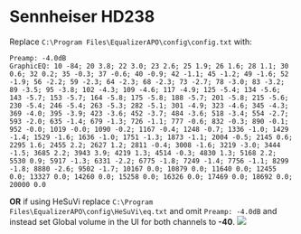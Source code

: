 # Sennheiser HD238
Replace `C:\Program Files\EqualizerAPO\config\config.txt` with:
```
Preamp: -4.0dB
GraphicEQ: 10 -84; 20 3.8; 22 3.0; 23 2.6; 25 1.9; 26 1.6; 28 1.1; 30 0.6; 32 0.2; 35 -0.3; 37 -0.6; 40 -0.9; 42 -1.1; 45 -1.2; 49 -1.6; 52 -1.9; 56 -2.2; 59 -2.3; 64 -2.3; 68 -2.3; 73 -2.7; 78 -3.0; 83 -3.2; 89 -3.5; 95 -3.8; 102 -4.3; 109 -4.6; 117 -4.9; 125 -5.4; 134 -5.6; 143 -5.7; 153 -5.7; 164 -5.8; 175 -5.8; 188 -5.7; 201 -5.8; 215 -5.6; 230 -5.4; 246 -5.4; 263 -5.3; 282 -5.1; 301 -4.9; 323 -4.6; 345 -4.3; 369 -4.0; 395 -3.9; 423 -3.6; 452 -3.7; 484 -3.6; 518 -3.4; 554 -2.7; 593 -2.0; 635 -1.4; 679 -1.3; 726 -1.1; 777 -0.6; 832 -0.3; 890 -0.1; 952 -0.0; 1019 -0.0; 1090 -0.2; 1167 -0.4; 1248 -0.7; 1336 -1.0; 1429 -1.4; 1529 -1.6; 1636 -1.0; 1751 -1.3; 1873 -1.1; 2004 -0.5; 2145 0.6; 2295 1.6; 2455 2.2; 2627 1.2; 2811 -0.4; 3008 -1.6; 3219 -3.0; 3444 -1.5; 3685 2.2; 3943 3.9; 4219 1.3; 4514 -0.3; 4830 1.3; 5168 2.2; 5530 0.9; 5917 -1.3; 6331 -2.2; 6775 -1.8; 7249 -1.4; 7756 -1.1; 8299 -1.8; 8880 -2.6; 9502 -1.7; 10167 0.0; 10879 0.0; 11640 0.0; 12455 0.0; 13327 0.0; 14260 0.0; 15258 0.0; 16326 0.0; 17469 0.0; 18692 0.0; 20000 0.0
```
**OR** if using HeSuVi replace `C:\Program Files\EqualizerAPO\config\HeSuVi\eq.txt` and omit `Preamp: -4.0dB` and instead set Global volume in the UI for both channels to **-40**.
![](https://raw.githubusercontent.com/jaakkopasanen/AutoEq/master/results/Innerfidelity%202017/headphoncecom/onear/Sennheiser%20HD238/Sennheiser%20HD238.png)